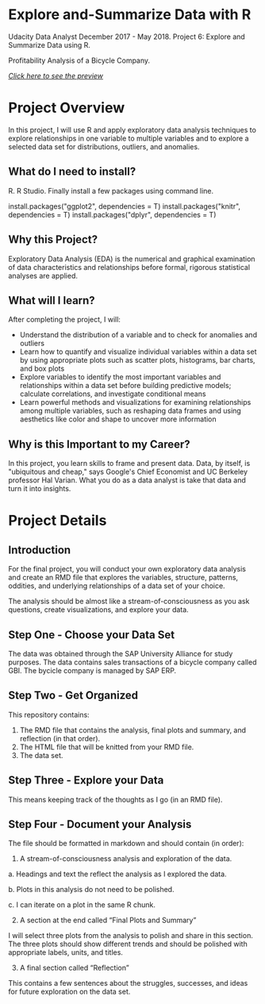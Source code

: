 # Explore and-Summarize Data with R
Udacity Data Analyst December 2017 - May 2018. Project 6: Explore and Summarize Data using R.

Profitability Analysis of a Bicycle Company.

[*Click here to see the preview*](http://htmlpreview.github.io/?https://github.com/latinacode/Explore-and-Summarize-Data/blob/master/Explore_and_Summarize_Data_.html)

# Project Overview 
In this project, I will use R and apply exploratory data analysis techniques to explore relationships in one variable to multiple variables and to explore a selected data set for distributions, outliers, and anomalies.

## What do I need to install?
R. R Studio. Finally install a few packages using command line.

install.packages("ggplot2", dependencies = T) 
install.packages("knitr", dependencies = T)
install.packages("dplyr", dependencies = T)

## Why this Project?
Exploratory Data Analysis (EDA) is the numerical and graphical examination of data characteristics and relationships before formal, rigorous statistical analyses are applied.

## What will I learn?
After completing the project, I will:

- Understand the distribution of a variable and to check for anomalies and outliers
- Learn how to quantify and visualize individual variables within a data set by using appropriate plots such as scatter plots, histograms, bar charts, and box plots
- Explore variables to identify the most important variables and relationships within a data set before building predictive models; calculate correlations, and investigate conditional means
- Learn powerful methods and visualizations for examining relationships among multiple variables, such as reshaping data frames and using aesthetics like color and shape to uncover more information

## Why is this Important to my Career?
In this project, you learn skills to frame and present data. Data, by itself, is "ubiquitous and cheap," says Google's Chief Economist and UC Berkeley professor Hal Varian. What you do as a data analyst is take that data and turn it into insights.

# Project Details
## Introduction
For the final project, you will conduct your own exploratory data analysis and create an RMD file that explores the variables, structure, patterns, oddities, and underlying relationships of a data set of your choice.

The analysis should be almost like a stream-of-consciousness as you ask questions, create visualizations, and explore your data.

## Step One - Choose your Data Set
The data was obtained through the SAP University Alliance for study purposes. The data contains sales transactions of a bicycle company called GBI. The bycicle company is managed by SAP ERP.

## Step Two - Get Organized
This repository contains: 

1. The RMD file that contains the analysis, final plots and summary, and reflection (in that order). 
2. The HTML file that will be knitted from your RMD file.
3. The data set.

## Step Three - Explore your Data
This means keeping track of the thoughts as I go (in an RMD file). 

## Step Four - Document your Analysis
The file should be formatted in markdown and should contain (in order):

1. A stream-of-consciousness analysis and exploration of the data.

  a. Headings and text the reflect the analysis as I explored the data.

  b. Plots in this analysis do not need to be polished.

  c. I can iterate on a plot in the same R chunk.

2. A section at the end called “Final Plots and Summary”

I will select three plots from the analysis to polish and share in this section. The three plots should show different trends and should be polished with appropriate labels, units, and titles.

3. A final section called “Reflection”

This contains a few sentences about the struggles, successes, and ideas for future exploration on the data set.

